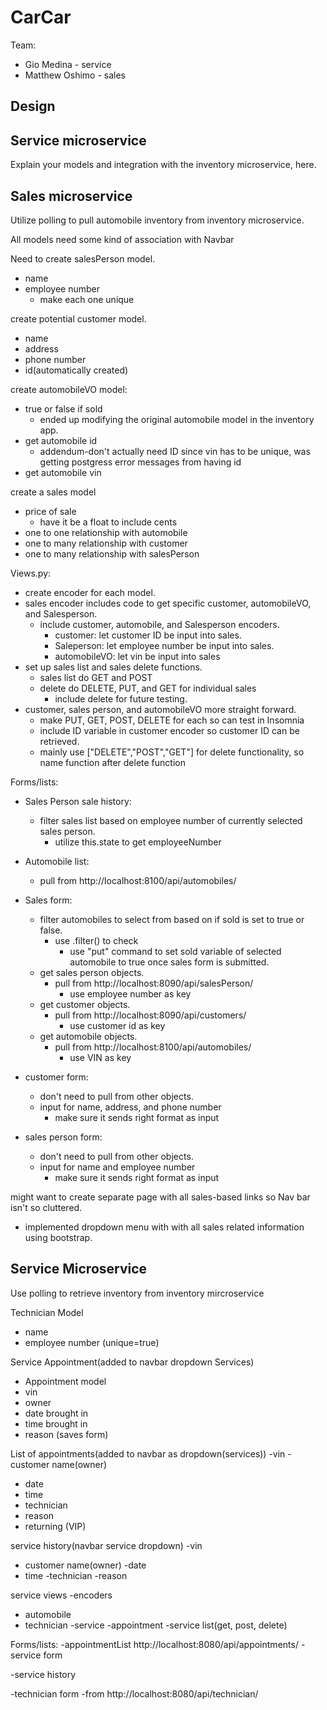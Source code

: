 # CarCar

Team:

* Gio Medina - service
* Matthew Oshimo - sales

## Design

## Service microservice

Explain your models and integration with the inventory
microservice, here.

## Sales microservice

Utilize polling to pull automobile inventory from inventory microservice. 

All models need some kind of association with Navbar

Need to create salesPerson model.
- name
- employee number
    - make each one unique

create potential customer model.
- name
- address
- phone number
- id(automatically created)

create automobileVO model:
- true or false if sold
    - ended up modifying the original automobile model in the inventory app.
- get automobile id
    - addendum-don't actually need ID since vin has to be unique, was getting postgress error messages from having id
- get automobile vin

create a sales model
  - price of sale
    - have it be a float to include cents
  - one to one relationship with automobile
  - one to many relationship with customer
  - one to many relationship with salesPerson

Views.py:
- create encoder for each model.
- sales encoder includes code to get specific customer, automobileVO, and Salesperson.
  - include customer, automobile, and Salesperson encoders.
    - customer: let customer ID be input into sales.
    - Saleperson: let employee number be input into sales.
    - automobileVO: let vin be input into sales
- set up sales list and sales delete functions.
    - sales list do GET and POST 
    - delete do DELETE, PUT, and GET for individual sales
        - include delete for future testing.
- customer, sales person, and automobileVO more straight forward.
    - make PUT, GET, POST, DELETE for each so can test in Insomnia
    - include ID variable in customer encoder so customer ID can be retrieved.
    - mainly use ["DELETE","POST","GET"] for delete functionality, so name function after delete function

Forms/lists:
- Sales Person sale history:
    - filter sales list based on employee number of currently selected sales person.
        - utilize this.state to get employeeNumber
- Automobile list:
    - pull from http://localhost:8100/api/automobiles/
- Sales form:
    - filter automobiles to select from based on if sold is set to true or false.
      - use .filter() to check
        - use "put" command to set sold variable of selected automobile to true once sales form is submitted.
    - get sales person objects.
        - pull from http://localhost:8090/api/salesPerson/
            - use employee number as key
    - get customer objects.
        - pull from http://localhost:8090/api/customers/
            - use customer id as key
    - get automobile objects.
        - pull from http://localhost:8100/api/automobiles/
            - use VIN as key

- customer form:
    - don't need to pull from other objects.
    - input for name, address, and phone number
      - make sure it sends right format as input
- sales person form:
    - don't need to pull from other objects. 
    - input for name and employee number
      - make sure it sends right format as input

might want to create separate page with all sales-based links so Nav bar isn't so cluttered.
  - implemented dropdown menu with with all sales related information using bootstrap.

## Service Microservice

Use polling to retrieve inventory from inventory mircroservice 

Technician Model
- name 
- employee number (unique=true)

Service Appointment(added to navbar dropdown Services)
- Appointment model
- vin
- owner
- date brought in 
- time brought in
- reason
(saves form)

List of appointments(added to navbar as dropdown(services))
-vin 
-customer name(owner)
- date
- time 
- technician 
- reason
- returning (VIP)

service history(navbar service dropdown)
-vin
- customer name(owner)
-date 
- time
-technician 
-reason

service views
-encoders
   - automobile
   - technician 
   -service
   -appointment 
-service list(get, post, delete)


Forms/lists:
-appointmentList
    http://localhost:8080/api/appointments/
-service form

-service history

-technician form
    -from http://localhost:8080/api/technician/

